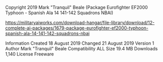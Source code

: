 Copyright 2019 Mark "Tranquil" Beale (Package Eurofighter EF2000 Typhoon - Spanish Ala 14 141-142 Squadrons NBAI)

https://militaryaiworks.com/download-hangar/file-library/download/12-complete-ai-packages/1679-package-eurofighter-ef2000-typhoon-spanish-ala-14-141-142-squadrons-nbai

Information
Created 18 August 2019
Changed 21 August 2019
Version 1
Author Mark "Tranquil" Beale
Compatibility ALL
Size 19.4 MB
Downloads 1,140
License Freeware
